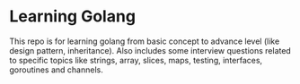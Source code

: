 # Learning Golang

This repo is for learning golang from basic concept to advance level (like design pattern, inheritance). Also includes some interview questions related to specific topics like strings, array, slices, maps, testing, interfaces, goroutines and channels.